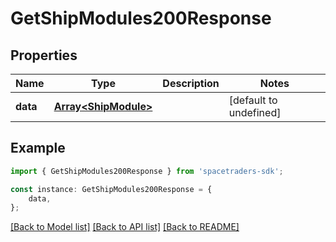 # GetShipModules200Response


## Properties

Name | Type | Description | Notes
------------ | ------------- | ------------- | -------------
**data** | [**Array&lt;ShipModule&gt;**](ShipModule.md) |  | [default to undefined]

## Example

```typescript
import { GetShipModules200Response } from 'spacetraders-sdk';

const instance: GetShipModules200Response = {
    data,
};
```

[[Back to Model list]](../README.md#documentation-for-models) [[Back to API list]](../README.md#documentation-for-api-endpoints) [[Back to README]](../README.md)
